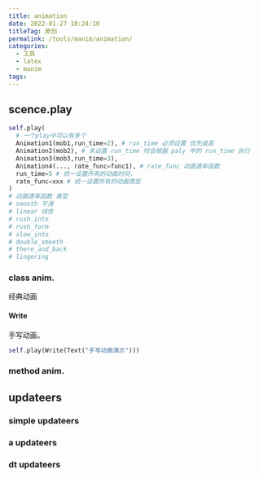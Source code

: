 ```yaml
---
title: animation
date: 2022-01-27 18:24:10
titleTag: 原创
permalink: /tools/manim/animation/
categories:
  - 工具
  - latex
  - manim
tags:
---
```


## scence.play
```py
self.play(
  # 一个play中可以有多个
  Animation1(mob1,run_time=2), # run_time 必须设置 优先级高
  Animation2(mob2), # 未设置 run_time 时会根据 paly 中的 run_time 执行
  Animation3(mob3,run_time=3),
  Animation4(..., rate_func=func1), # rate_func 动画速率函数
  run_time=5 # 统一设置所有的动画时间，
  rate_func=xxx # 统一设置所有的动画类型
)
# 动画速率函数 类型
# smooth 平滑
# linear 线性
# rush_into
# rush_form
# slow_into
# double_smeeth
# there_and_back
# lingering
```
### class anim.
经典动画
#### Write
手写动画。
```py
self.play(Write(Text("手写动画演示")))
```
### method anim.

## updateers
### simple updateers
### a updateers
### dt updateers